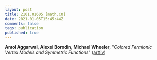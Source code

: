 ```yaml
---
layout: post
title: 2101.01605 [math.CO]
date: 2021-01-05T15:45:44Z
comments: false
tags: publication
published: true
---
```


<b>Amol Aggarwal</b>, <b>Alexei Borodin</b>, <b>Michael Wheeler</b>, "<i>Colored Fermionic Vertex Models and Symmetric Functions</i>" ([arXiv](http://arxiv.org/abs/2101.01605v1))
